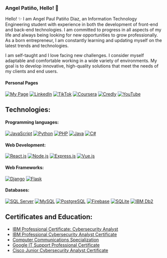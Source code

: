 ### Angel Patiño, Hello! 👋

<!--
**Anyel-ec/Anyel-ec** is a ✨ _special_ ✨ repository because its `README.md` (this file) appears on your GitHub profile.

Here are some ideas to get you started:

- 🔭 I'm currently working on...
- 🌱 I'm currently learning...
- 👯 I'm looking to collaborate on...
- 🤔 I'm looking for help with...
- 💬Ask me about...
- 📫How to reach me: ...
- 😄 Pronouns: ...
- ⚡ Fun fact: ...
-->
<!--![Profile Picture](https://res.cloudinary.com/dmkvix7ds/image/upload/v1680412806/maxresdefault_mnjyjk.jpg)-->

Hello! ✨ I am Angel Paul Patiño Diaz, an Information Technology Engineering student with experience in both the development of front-end and back-end technologies. I am committed to progress in all aspects of my life and always being looking for new opportunities to grow professionally. As a born entrepreneur, I am constantly learning and updating myself on the latest trends and technologies.


I am self-taught and I love facing new challenges. I consider myself adaptable and comfortable working in a wide variety of environments. My goal is to develop innovative, high-quality solutions that meet the needs of my clients and end users.

#### Personal Pages
[![My Page](https://img.shields.io/badge/Página%20Web-FFCA28?style=for-the-badge&logo=google-chrome&logoColor=white&labelColor=101010)](https://anyel.top/)
[![LinkedIn](https://img.shields.io/badge/LinkedIn-0A66C2?style=for-the-badge&logo=linkedin&logoColor=white&labelColor=101010)](https://www.linkedin.com)
[![TikTok](https://img.shields.io/badge/TikTok-f24c0a?style=for-the-badge&logo=tiktok&logoColor=white&labelColor=101010)](https://www.tiktok.com/@anyel.ec)
[![Coursera](https://img.shields.io/badge/Coursera-0056D2?style=for-the-badge&logo=coursera&logoColor=white&labelColor=101010)](https://www.coursera.org/user/a191f2c7d82b1aa0cb1a5399f50780ff)
[![Credly](https://img.shields.io/badge/Credly-2F87CE?style=for-the-badge&logo=credly&logoColor=white&labelColor=101010)](https://www.credly.com/users/anyel-ec/badges)
[![YouTube](https://img.shields.io/badge/YouTube-FF0000?style=for-the-badge&logo=youtube&logoColor=white&labelColor=101010)](https://www.youtube.com/channel/UC7In8IjfwKn-PUMYaC0NtUg)
## Technologies:

#### Programming languages:
[![JavaScript](https://img.shields.io/badge/JavaScript-F7DF1E?style=for-the-badge&logo=javascript&logoColor=F7DF1E&labelColor=101010)]()
[![Python](https://img.shields.io/badge/Python-3776AB?style=for-the-badge&logo=python&logoColor=3776AB&labelColor=101010)]()
[![PHP](https://img.shields.io/badge/PHP-777BB4?style=for-the-badge&logo=php&logoColor=777BB4&labelColor=101010)]()
[![Java](https://img.shields.io/badge/Java-007396?style=for-the-badge&logo=java&logoColor=white&labelColor=101010)]()
[![C#](https://img.shields.io/badge/C%23-a31dd6?style=for-the-badge&logo=c-sharp&logoColor=&labelColor=101010)]()

#### Web Development:
[![React.js](https://img.shields.io/badge/React.js-61DAFB?style=for-the-badge&logo=react&logoColor=61DAFB&labelColor=101010)](https://www.credly.com/badges/0f0f0b43-67c7-4ec5-b7f2-abf447fb75fb)
[![Node.js](https://img.shields.io/badge/Node.js-339933?style=for-the-badge&logo=node.js&logoColor=339933&labelColor=101010)]()
[![Express.js](https://img.shields.io/badge/Express.js-000000?style=for-the-badge&logo=express&logoColor=white&labelColor=101010)]()
[![Vue.js](https://img.shields.io/badge/Vue.js-4FC08D?style=for-the-badge&logo=vue.js&logoColor=4FC08D&labelColor=101010)](ENLACE_A_TU_CERTIFICADO_O_PÁGINA_WEB)


#### Web Frameworks:
[![Django](https://img.shields.io/badge/Django-092E20?style=for-the-badge&logo=django&logoColor=white&labelColor=101010)]()
[![Flask](https://img.shields.io/badge/Flask-000000?style=for-the-badge&logo=flask&logoColor=white&labelColor=101010)]()

#### Databases:
[![SQL Server](https://img.shields.io/badge/SQL_Server-dd3f00?style=for-the-badge&logo=microsoftsqlserver&logoColor=ffffff&labelColor=101010)]()
[![MySQL](https://img.shields.io/badge/MySQL-4479A1?style=for-the-badge&logo=mysql&logoColor=ffffff&labelColor=101010)]()
[![PostgreSQL](https://img.shields.io/badge/PostgreSQL-336791?style=for-the-badge&logo=postgresql&logoColor=1&labelColor=101010)]()
[![Firebase](https://img.shields.io/badge/Firebase-FFCA28?style=for-the-badge&logo=firebase&logoColor=ecf50d&labelColor=101010)]()
[![SQLite](https://img.shields.io/badge/SQLite-003B57?style=for-the-badge&logo=sqlite&logoColor=003B57&labelColor=101010)]()
[![IBM Db2](https://img.shields.io/badge/IBM_Db2-054ADA?style=for-the-badge&logo=ibm&logoColor=ffffffff&labelColor=101010)]()

## Certificates and Education:

- [IBM Professional Certificate: Cybersecurity Analyst](https://coursera.org/share/a36e6952e69bab2b0c7b709d72754521)
- [IBM Professional Cybersecurity Analyst Certificate](https://www.coursera.org/account/accomplishments/professional-cert/7C5SZD9DCFCY)
- [Computer Communications Specialization](https://www.coursera.org/account/accomplishments/specialization/7J9A5T4RUA3G)
- [Google IT Support Professional Certificate](https://coursera.org/verify/professional-cert/6EAJ2NLGH5Y3)
- [Cisco Junior Cybersecurity Analyst Certificate](https://www.credly.com/badges/c0e93741-8463-4e34-b085-c66135b13b4a/public_url)
